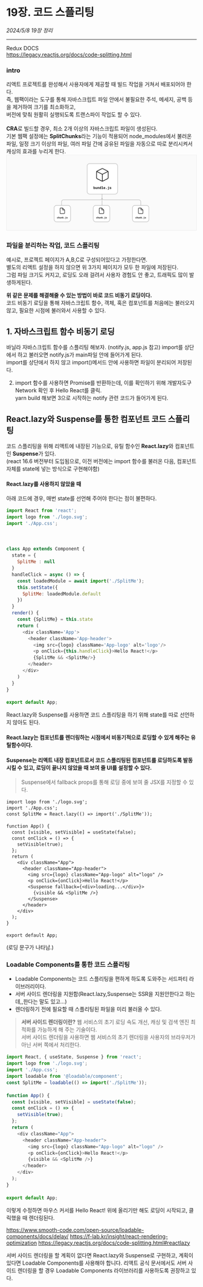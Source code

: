 # 19장. 코드 스플리팅
*2024/5/8 19장 정리*
* * *
Redux DOCS <br>
https://legacy.reactjs.org/docs/code-splitting.html

### intro
리액트 프로젝트를 완성해서 사용자에게 제공할 때 빌드 작업을 거쳐서 배포되어야 한다.<br>
즉, 웹팩이라는 도구를 통해 자바스크립트 파일 안에서 불필요한 주석, 메세지, 공백 등을 제거하여 크기를 최소화하고,<br>
버전에 맞춰 원활히 실행되도록 트랜스파이 작업도 할 수 있다.
<br><br>
**CRA**로 빌드할 경우, 최소 2개 이상의 자바스크립트 파일이 생성된다. <br>
기본 웹팩 설정에는 **SplitChunks**라는 기능이 적용되어 node_modules에서 불러온 파일, 일정 크기 이상의 파일, 여러 파일 간에 공유된 파일을 자동으로 따로 분리시켜서 캐싱의 효과를 누리게 한다.
![img](./img/19-img-1.png)

### 파일을 분리하는 작업, 코드 스플리팅
예시로, 프로젝트 페이지가 A,B,C로 구성되어있다고 가정한다면.<br>
별도의 리액트 설정을 하지 않으면 위 3가지 페이지가 모두 한 파일에 저장된다.<br>
그럼 파일 크기도 커지고, 로딩도 오래 걸려서 사용자 경험도 안 좋고, 트래픽도 많이 발생하게된다.<br>

**위 같은 문제를 해결해줄 수 있는 방법이 바로 코드 비동기 로딩이다.**<br>
코드 비동기 로딩을 통해 자바스크립트 함수, 객체, 혹은 컴포넌트를 처음에는 불러오지 않고,
필요한 시점에 불러와서 사용할 수 있다.

## 1. 자바스크립트 함수 비동기 로딩

바닐라 자바스크립트 함수를 스플리팅 해보자.
(notify.js, app.js 참고)
import를 상단에서 하고 불러오면 notify.js가 main파일 안에 들어가게 된다.<br>
import를 상단에서 하지 않고 import()메서드 안에 사용하면 파일이 분리되어 저장된다.

2. import 함수를 사용하면 Promise를 반환하는데, 이를 확인하기 위해 개발자도구 Network 확인 후 Hello React를 클릭.
<br> yarn build 해보면 3으로 시작하는 notify 관련 코드가 들어가게 된다.

## React.lazy와 Suspense를 통한 컴포넌트 코드 스플리팅
코드 스플리팅을 위해 리액트에 내장된 기능으로, 유틸 함수인 **React.lazy**와 컴포넌트인 **Suspense**가 있다.
<br>(react 16.6 버전부터 도입됨으로, 이전 버전에는 import 함수를 불러온 다음, 컴포넌트 자체를 state에 넣는 방식으로 구현해야함)

#### React.lazy를 사용하지 않았을 때
아래 코드에 경우, 매번 state를 선언해 주어야 한다는 점이 불편하다.
```js 
import React from 'react';
import logo from './logo.svg';
import './App.css';



class App extends Component {
  state = {
    SplitMe : null
  }
  handleClick = async () => {
    const loadedModule = await import('./SplitMe');
    this.setState({
      SplitMe: loadedModule.default
    })
  }
  render() {
    const {SplitMe} = this.state
    return (
      <div className='App'>
        <header className='App-header'>
          <img src={logo} className='App-logo' alt='logo'/>
          <p onClick={this.handleClick}>Hello React!</p>
          {SplitMe && <SplitMe/>}
        </header>
      </div>
    )
  }
}

export default App;

```

React.lazy와 Suspense를 사용하면 코드 스플리팅을 하기 위해 state를 따로 선언하지 않아도 된다.
#### React.lazy는 컴포넌트를 렌더링하는 시점에서 비동기적으로 로딩할 수 있게 해주는 유틸함수이다.
#### Suspense는 리액트 내장 컴포넌트로서 코드 스플리팅된 컴포넌트를 로딩하도록 발동시킬 수 있고, 로딩이 끝나지 않았을 때 보여 줄 UI를 설정할 수 있다.
> Suspense에서 fallback props를 통해 로딩 중에 보여 줄 JSX를 지정할 수 있다.

```jsimport React, { useState, Suspense } from 'react';
import logo from './logo.svg';
import './App.css';
const SplitMe = React.lazy(() => import('./SplitMe'));

function App() {
  const [visible, setVisible] = useState(false);
  const onClick = () => {
    setVisible(true);
  };
  return (
    <div className="App">
      <header className="App-header">
        <img src={logo} className="App-logo" alt="logo" />
        <p onClick={onClick}>Hello React!</p>
        <Suspense fallback={<div>loading...</div>}>
          {visible && <SplitMe />}
        </Suspense>
      </header>
    </div>
  );
}

export default App;
```


(로딩 문구가 나타남.)

### Loadable Components를 통한 코드 스플리팅
* Loadable Components는 코드 스플리팅을 편하게 하도록 도와주는 서드파티 라이브러리이다.
* 서버 사이드 렌더링을 지원함(React.lazy,Suspense는 SSR을 지원안한다고 하는데,,한다는 말도 있고...)
* 렌더링하기 전에 필요할 때 스플리팅된 파일을 미리 불러올 수 있다.

> **서버 사이드 렌더링이란?** 웹 서비스의 초기 로딩 속도 개선, 캐싱 및 검색 엔진 최적화를 가능하게 해 주는 기술이다.
<br> 서버 사이드 렌더링을 사용하면 웹 서비스의 초기 렌더링을 사용자의 브라우저가 아닌 서버 쪽에서 처리한다.

```js
import React, { useState, Suspense } from 'react';
import logo from './logo.svg';
import './App.css';
import loadable from '@loadable/component';
const SplitMe = loadable(() => import('./SplitMe'));

function App() {
  const [visible, setVisible] = useState(false);
  const onClick = () => {
    setVisible(true);
  };
  return (
    <div className="App">
      <header className="App-header">
        <img src={logo} className="App-logo" alt="logo" />
        <p onClick={onClick}>Hello React!</p>
        {visible && <SplitMe />}
      </header>
    </div>
  );
}

export default App;
```
이렇게 수정하면 마우스 커서를 Hello React! 위에 올리기만 해도 로딩이 시작되고, 클릭했을 때 렌더링된다.


https://www.smooth-code.com/open-source/loadable-components/docs/delay/
https://f-lab.kr/insight/react-rendering-optimization
https://legacy.reactjs.org/docs/code-splitting.html#reactlazy



서버 사이드 렌더링을 할 계획이 없다면 React.lazy와 Suspense로 구현하고, 계획이 있다면 Loadable Components를 사용해야 합니다. 리액트 공식 문서에서도 서버 사이드 렌더링을 할 경우 Loadable Components 라이브러리를 사용하도록 권장하고 있다.

